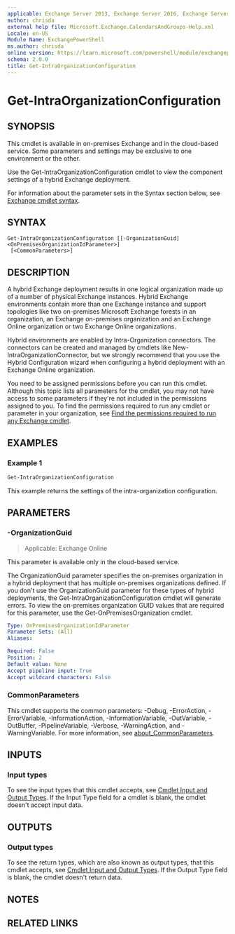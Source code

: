 ```yaml
---
applicable: Exchange Server 2013, Exchange Server 2016, Exchange Server 2019, Exchange Online
author: chrisda
external help file: Microsoft.Exchange.CalendarsAndGroups-Help.xml
Locale: en-US
Module Name: ExchangePowerShell
ms.author: chrisda
online version: https://learn.microsoft.com/powershell/module/exchangepowershell/get-intraorganizationconfiguration
schema: 2.0.0
title: Get-IntraOrganizationConfiguration
---
```


# Get-IntraOrganizationConfiguration

## SYNOPSIS
This cmdlet is available in on-premises Exchange and in the cloud-based service. Some parameters and settings may be exclusive to one environment or the other.

Use the Get-IntraOrganizationConfiguration cmdlet to view the component settings of a hybrid Exchange deployment.

For information about the parameter sets in the Syntax section below, see [Exchange cmdlet syntax](https://learn.microsoft.com/powershell/exchange/exchange-cmdlet-syntax).

## SYNTAX

```
Get-IntraOrganizationConfiguration [[-OrganizationGuid] <OnPremisesOrganizationIdParameter>]
 [<CommonParameters>]
```

## DESCRIPTION
A hybrid Exchange deployment results in one logical organization made up of a number of physical Exchange instances. Hybrid Exchange environments contain more than one Exchange instance and support topologies like two on-premises Microsoft Exchange forests in an organization, an Exchange on-premises organization and an Exchange Online organization or two Exchange Online organizations.

Hybrid environments are enabled by Intra-Organization connectors. The connectors can be created and managed by cmdlets like New-IntraOrganizationConnector, but we strongly recommend that you use the Hybrid Configuration wizard when configuring a hybrid deployment with an Exchange Online organization.

You need to be assigned permissions before you can run this cmdlet. Although this topic lists all parameters for the cmdlet, you may not have access to some parameters if they're not included in the permissions assigned to you. To find the permissions required to run any cmdlet or parameter in your organization, see [Find the permissions required to run any Exchange cmdlet](https://learn.microsoft.com/powershell/exchange/find-exchange-cmdlet-permissions).

## EXAMPLES

### Example 1
```powershell
Get-IntraOrganizationConfiguration
```

This example returns the settings of the intra-organization configuration.

## PARAMETERS

### -OrganizationGuid

> Applicable: Exchange Online

This parameter is available only in the cloud-based service.

The OrganizationGuid parameter specifies the on-premises organization in a hybrid deployment that has multiple on-premises organizations defined. If you don't use the OrganizationGuid parameter for these types of hybrid deployments, the Get-IntraOrganizationConfiguration cmdlet will generate errors. To view the on-premises organization GUID values that are required for this parameter, use the Get-OnPremisesOrganization cmdlet.

```yaml
Type: OnPremisesOrganizationIdParameter
Parameter Sets: (All)
Aliases:

Required: False
Position: 2
Default value: None
Accept pipeline input: True
Accept wildcard characters: False
```

### CommonParameters
This cmdlet supports the common parameters: -Debug, -ErrorAction, -ErrorVariable, -InformationAction, -InformationVariable, -OutVariable, -OutBuffer, -PipelineVariable, -Verbose, -WarningAction, and -WarningVariable. For more information, see [about_CommonParameters](https://go.microsoft.com/fwlink/p/?LinkID=113216).

## INPUTS

### Input types
To see the input types that this cmdlet accepts, see [Cmdlet Input and Output Types](https://go.microsoft.com/fwlink/p/?linkId=616387). If the Input Type field for a cmdlet is blank, the cmdlet doesn't accept input data.

## OUTPUTS

### Output types
To see the return types, which are also known as output types, that this cmdlet accepts, see [Cmdlet Input and Output Types](https://go.microsoft.com/fwlink/p/?linkId=616387). If the Output Type field is blank, the cmdlet doesn't return data.

## NOTES

## RELATED LINKS
